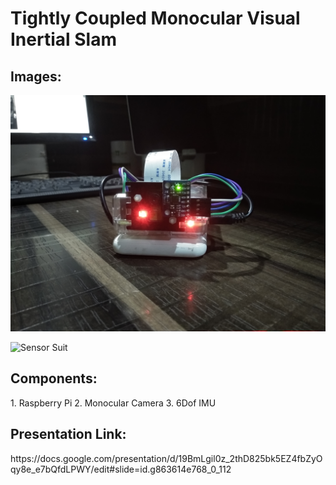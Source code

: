 <h1>Tightly Coupled Monocular Visual Inertial Slam</h1>
<h2>Images:</h2>

![Vislam_pi System](https://github.com/sagnikdas98/vislam_raspi/blob/master/images/IMG_20200605_213515.jpg)

![Sensor Suit](https://github.com/sagnikdas98/vislam_raspi/blob/master/images/IMG_20200605_203546.jpg)

<h2>Components:</h2>
 1. Raspberry Pi
 2. Monocular Camera
 3. 6Dof IMU
<h2>Presentation Link:</h2>
https://docs.google.com/presentation/d/19BmLgil0z_2thD825bk5EZ4fbZyOqy8e_e7bQfdLPWY/edit#slide=id.g863614e768_0_112
